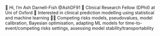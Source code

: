 👋 Hi, I’m Ash Darnell-Fish @AshDF91
👀 Clinical Research Fellow (DPhil) at Uni of Oxford
🌱 Interested in clinical prediction modelling using statistical and machine learning
🐱‍🏍 Competing risks models, pseudovalues, model calibration, Bayesian optimisation, adapting ML models 
   for time-to-event/competing risks settings, assessing model stability/transportability

<!---
AshDF91/AshDF91 is a ✨ special ✨ repository because its `README.md` (this file) appears on your GitHub profile.
You can click the Preview link to take a look at your changes.
--->
